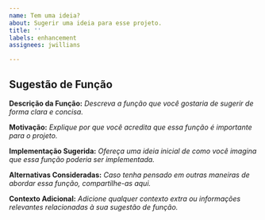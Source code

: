 ```yaml
---
name: Tem uma ideia?
about: Sugerir uma ideia para esse projeto.
title: ''
labels: enhancement
assignees: jwillians

---
```


## Sugestão de Função

**Descrição da Função:**
_Descreva a função que você gostaria de sugerir de forma clara e concisa._

**Motivação:**
_Explique por que você acredita que essa função é importante para o projeto._

**Implementação Sugerida:**
_Ofereça uma ideia inicial de como você imagina que essa função poderia ser implementada._

**Alternativas Consideradas:**
_Caso tenha pensado em outras maneiras de abordar essa função, compartilhe-as aqui._

**Contexto Adicional:**
_Adicione qualquer contexto extra ou informações relevantes relacionadas à sua sugestão de função._

